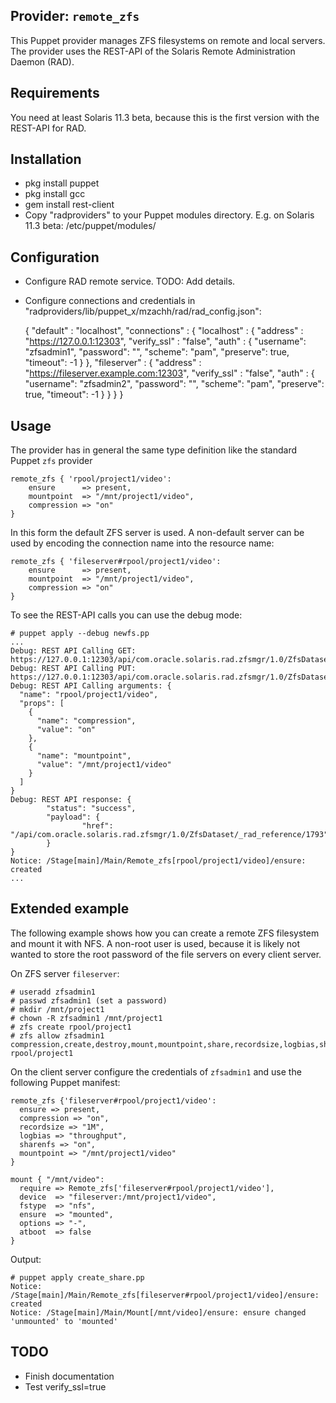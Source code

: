## Provider: `remote_zfs`

This Puppet provider manages ZFS filesystems on remote and local servers. The provider uses the REST-API of the Solaris Remote Administration Daemon (RAD).

## Requirements
You need at least Solaris 11.3 beta, because this is the first version with the REST-API for RAD.

## Installation

- pkg install puppet
- pkg install gcc
- gem install rest-client
- Copy "radproviders" to your Puppet modules directory. E.g. on Solaris 11.3 beta: /etc/puppet/modules/

## Configuration
- Configure RAD remote service. TODO: Add details.
- Configure connections and credentials in "radproviders/lib/puppet_x/mzachh/rad/rad_config.json":


    {
      "default" : "localhost",
      "connections" : {
        "localhost" : {
          "address" : "https://127.0.0.1:12303",
          "verify_ssl" : "false",
          "auth" : {
            "username": "zfsadmin1",
            "password": "<password1>",
            "scheme": "pam",
            "preserve": true,
            "timeout": -1
            }
        },
        "fileserver" : {
          "address" : "https://fileserver.example.com:12303",
          "verify_ssl" : "false",
          "auth" : {
            "username": "zfsadmin2",
            "password": "<password2>",
            "scheme": "pam",
            "preserve": true,
            "timeout": -1
            }
        }
      }
    }

## Usage

The provider has in general the same type definition like the standard Puppet `zfs` provider

    remote_zfs { 'rpool/project1/video':
        ensure      => present,
        mountpoint  => "/mnt/project1/video",
        compression => "on"
    }

In this form the default ZFS server is used. A non-default server can be used by encoding the connection name into the resource name:

    remote_zfs { 'fileserver#rpool/project1/video':
        ensure      => present,
        mountpoint  => "/mnt/project1/video",
        compression => "on"
    }

To see the REST-API calls you can use the debug mode:

    # puppet apply --debug newfs.pp
    ...
    Debug: REST API Calling GET: https://127.0.0.1:12303/api/com.oracle.solaris.rad.zfsmgr/1.0/ZfsDataset/rpool%2Fproject1%2Fvideo
    Debug: REST API Calling PUT: https://127.0.0.1:12303/api/com.oracle.solaris.rad.zfsmgr/1.0/ZfsDataset/rpool%2Fproject1/_rad_method/create_filesystem
    Debug: REST API Calling arguments: {
      "name": "rpool/project1/video",
      "props": [
        {
          "name": "compression",
          "value": "on"
        },
        {
          "name": "mountpoint",
          "value": "/mnt/project1/video"
        }
      ]
    }
    Debug: REST API response: {
            "status": "success",
            "payload": {
                    "href": "/api/com.oracle.solaris.rad.zfsmgr/1.0/ZfsDataset/_rad_reference/1793"
            }
    }
    Notice: /Stage[main]/Main/Remote_zfs[rpool/project1/video]/ensure: created
    ...

## Extended example

The following example shows how you can create a remote ZFS filesystem and mount it with NFS. A non-root user is used, because it is likely not wanted to store the root password of the file servers on every client server.

On ZFS server `fileserver`:

    # useradd zfsadmin1
    # passwd zfsadmin1 (set a password)
    # mkdir /mnt/project1
    # chown -R zfsadmin1 /mnt/project1
    # zfs create rpool/project1
    # zfs allow zfsadmin1 compression,create,destroy,mount,mountpoint,share,recordsize,logbias,sharenfs rpool/project1

On the client server configure the credentials of `zfsadmin1` and use the following Puppet manifest:

    remote_zfs {'fileserver#rpool/project1/video':
      ensure => present,
      compression => "on",
      recordsize => "1M",
      logbias => "throughput",
      sharenfs => "on",
      mountpoint => "/mnt/project1/video"
    }

    mount { "/mnt/video":
      require => Remote_zfs['fileserver#rpool/project1/video'],
      device  => "fileserver:/mnt/project1/video",
      fstype  => "nfs",
      ensure  => "mounted",
      options => "-",
      atboot  => false
    }

Output:

    # puppet apply create_share.pp
    Notice: /Stage[main]/Main/Remote_zfs[fileserver#rpool/project1/video]/ensure: created
    Notice: /Stage[main]/Main/Mount[/mnt/video]/ensure: ensure changed 'unmounted' to 'mounted'

## TODO
- Finish documentation
- Test verify_ssl=true
